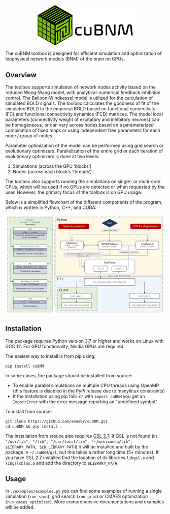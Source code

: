 <div align="center">
<img src="./assets/logo_text.png" style="width:300px; margin:auto;">
</div>

The cuBNM toolbox is designed for efficient simulation and optimization of biophysical network models (BNM) of the brain on GPUs.

## Overview
The toolbox supports simulation of network nodes activity based on the reduced Wong-Wang model, with analytical-numerical feedback inhibition control. The Balloon-Windkessel model is utilized for the calculation of simulated BOLD signals. The toolbox calculates the goodness of fit of the simulated BOLD to the empirical BOLD based on functional connectivity (FC) and functional connectivity dynamics (FCD) matrices. The model local parameters (connectivity weight of excitatory and inhibitory neurons) can be homogeneous, or can vary across nodes based on a parameterized combination of fixed maps or using independent free parameters for each node / group of nodes.

Parameter optimization of the model can be performed using grid search or evolutionary optimizers. Parallelization of the entire grid or each iteration of evolutionary optimizers is done at two levels:
1. Simulations (across the GPU ‘blocks’)
2. Nodes (across each block’s ‘threads’)

The toolbox also supports running the simulations on single- or multi-core CPUs, which will be used if no GPUs are detected or when requested by the user. However, the primary focus of the toolbox is on GPU usage.

Below is a simplified flowchart of the different components of the program, which is written in Python, C++, and CUDA:

![flowchart](./assets/flowchart_extended.png)

## Installation
The package requires Python version 3.7 or higher and works on Linux with GCC 12. For GPU functionality, Nvidia GPUs are required.

The easiest way to install is from pip using:
```
pip install cuBNM
```

In some cases, the package should be installed from source:
- To enable parallel simulations on multiple CPU threads using OpenMP (this feature is disabled in the PyPi release due to manylinux constraints)
- If the installation using pip fails or with `import cuBNM` you get an `ImportError` with the error message reporting an "undefined symbol"

To install from source:

```
git clone https://github.com/amnsbr/cuBNM.git
cd cuBNM && pip install .
```

The installation from srouce also requires [GSL 2.7](https://www.gnu.org/software/gsl/). If GSL is not found (in `"/usr/lib", "/lib", "/usr/local/lib", "~/miniconda/lib", $LIBRARY_PATH, $LD_LIBRARY_PATH`) it will be installed and built by the package in `~/.cuBNM/gsl`, but this takes a rather long time (5+ minutes). If you have GSL 2.7 installed find the location of its libraries `libgsl.a` and `libgslcblas.a` and add the directory to `$LIBRARY_PATH`. 

## Usage
In `./examples/examples.py` you can find some examples of running a single simulation (`run_sims`), grid search (`run_grid`) or CMAES optimization (`run_cmaes_optimizer`). More comprehensive documentations and examples will be added.